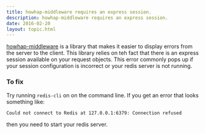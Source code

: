 ```yaml
---
title: howhap-middleware requires an express session.
description: howhap-middleware requires an express session.
date: 2016-02-20
layout: topic.html
---
```


[howhap-middleware](https://github.com/alarner/howhap-middleware) is a library that makes it easier to display errors from the server to the client. This library relies on teh fact that there is an express session available on your request objects. This error commonly pops up if your session configuration is incorrect or your redis server is not running.

### To fix

Try running `redis-cli` on on the command line. If you get an error that looks something like:

```
Could not connect to Redis at 127.0.0.1:6379: Connection refused
```

then you need to start your redis server.
